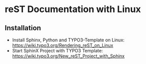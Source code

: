 # reST Documentation with Linux

## Installation

* Install Sphinx, Python and TYPO3-Template on Linux: https://wiki.typo3.org/Rendering_reST_on_Linux
* Start SphinX Project with TYPO3 Template: https://wiki.typo3.org/New_reST_Project_with_Sphinx
